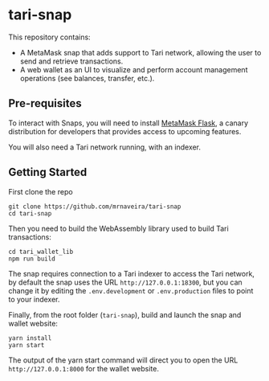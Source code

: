 # tari-snap

This repository contains:
* A MetaMask snap that adds support to Tari network, allowing the user to send and retrieve transactions.
* A web wallet as an UI to visualize and perform account management operations (see balances, transfer, etc.).

## Pre-requisites

To interact with Snaps, you will need to install [MetaMask Flask](https://metamask.io/flask/), a canary distribution for developers that provides access to upcoming features.

You will also need a Tari network running, with an indexer. 


## Getting Started

First clone the repo
```shell
git clone https://github.com/mrnaveira/tari-snap
cd tari-snap
```

Then you need to build the WebAssembly library used to build Tari transactions:
```shell
cd tari_wallet_lib
npm run build
```

The snap requires connection to a Tari indexer to access the Tari network, by default the snap uses the URL `http://127.0.0.1:18300`, but you can change it by editing the `.env.development` or `.env.production` files to point to your indexer.

Finally, from the root folder (`tari-snap`), build and launch the snap and wallet website:
```shell
yarn install
yarn start
```

The output of the yarn start command will direct you to open the URL `http://127.0.0.1:8000` for the wallet website.

